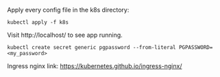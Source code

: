 Apply every config file in the k8s directory:

`kubectl apply -f k8s`

Visit http://localhost/ to see app running.

`kubectl create secret generic pgpassword --from-literal PGPASSWORD=<my_password>`

Ingress nginx link: https://kubernetes.github.io/ingress-nginx/

